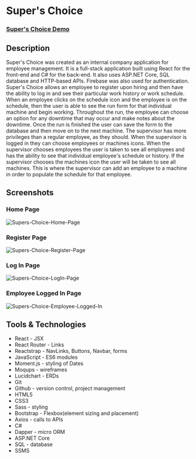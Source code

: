 # Super's Choice

### [Super's Choice Demo](https://www.loom.com/share/e971dbb3ce244a7d9113773610fdb6eb?sharedAppSource=personal_library)

## Description
Super's Choice was created as an internal company application for employee management. It is a full-stack application built using React for the front-end and C# for the back-end. It also uses ASP.NET Core, SQL database and HTTP-based APIs. Firebase was also used for authentication. Super's Choice allows an employee to register upon hiring and then have the ability to log in and see their particular work history or work schedule. When an employee clicks on the schedule icon and the employee is on the schedule, then the user is able to see the run form for that individual machine and begin working. Throughout the run, the employee can choose an option for any downtime that may occur and make notes about the downtime. Once the run is finished the user can save the form to the database and then move on to the next machine. The supervisor has more privileges than a regular employee, as they should. When the supervisor is logged in they can choose employees or machines icons. When the supervisor chooses employees the user is taken to see all employees and has the ability to see that individual employee's schedule or history. If the supervisor chooses the machines icon the user will be taken to see all machines. This is where the supervisor can add an employee to a machine in order to populate the schedule for that employee.

## Screenshots
### Home Page
![Supers-Choice-Home-Page](https://user-images.githubusercontent.com/51214463/104249233-9df25580-5430-11eb-8ec5-7220d0ca21bb.PNG)

### Register Page
![Supers-Choice-Register-Page](https://user-images.githubusercontent.com/51214463/104249467-178a4380-5431-11eb-8b55-07b46228e93f.PNG)

### Log In Page
![Supers-Choice-LogIn-Page](https://user-images.githubusercontent.com/51214463/104249625-6f28af00-5431-11eb-96d0-a4876e412c2d.PNG)

### Employee Logged In Page
![Supers-Choice-Employee-Logged-In](https://user-images.githubusercontent.com/51214463/104249844-d9415400-5431-11eb-96d5-cd4759059164.PNG)

## Tools & Technologies
* React - JSX
* React Router - Links
* Reactstrap - NavLinks, Buttons, Navbar, forms
* JavaScript - ES6 modules
* Moment.js - styling of Dates
* Moqups - wireframes
* Lucidchart - ERDs
* Git
* Github - version control, project management
* HTML5
* CSS3
* Sass - styling
* Bootstrap - Flexbox(element sizing and placement)
* Axios - calls to APIs
* C#
* Dapper - micro ORM
* ASP.NET Core
* SQL - database
* SSMS
